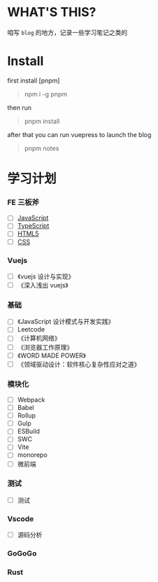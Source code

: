 # WHAT'S THIS?

咱写 `blog` 的地方，记录一些学习笔记之类的

# Install

first install [pnpm]

> npm i -g pnpm

then run

> pnpm install

after that you can run vuepress to launch the blog

> pnpm notes

# 学习计划

### FE 三板斧

- [ ] [JavaScript](./apps/notes/docs/fe-quick-start/javascript/README.md)
- [ ] [TypeScript](./apps/notes/docs/fe-quick-start/typescript/README.md)
- [ ] [HTML5](./apps/notes/docs/fe-quick-start/html/README.md)
- [ ] [CSS](./apps/notes/docs/fe-quick-start/css/README.md)

### Vuejs

- [ ] 《vuejs 设计与实现》
- [ ] 《深入浅出 vuejs》

### 基础

- [ ] 《JavaScript 设计模式与开发实践》
- [ ] Leetcode
- [ ] 《计算机网络》
- [ ] 《浏览器工作原理》
- [ ] 《WORD MADE POWER》
- [ ] 《领域驱动设计：软件核心复杂性应对之道》

### 模块化

- [ ] Webpack
- [ ] Babel
- [ ] Rollup
- [ ] Gulp
- [ ] ESBuild
- [ ] SWC
- [ ] Vite
- [ ] monorepo
- [ ] 微前端

### 测试

- [ ] 测试

### Vscode

- [ ] 源码分析

### GoGoGo

### Rust
